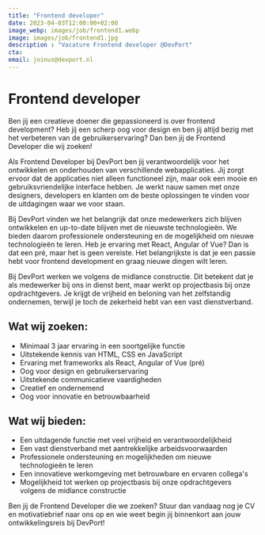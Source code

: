 ```yaml
---
title: "Frontend developer"
date: 2023-04-03T12:00:00+02:00
image_webp: images/job/frontend1.webp
image: images/job/frontend1.jpg
description : "Vacature Frontend developer @DevPort"
cta:
email: joinus@devport.nl
---
```


# Frontend developer

Ben jij een creatieve doener die gepassioneerd is over frontend development? Heb jij een scherp oog voor design en ben jij altijd bezig met het verbeteren van de gebruikerservaring? Dan ben jij de Frontend Developer die wij zoeken!

Als Frontend Developer bij DevPort ben jij verantwoordelijk voor het ontwikkelen en onderhouden van verschillende webapplicaties. Jij zorgt ervoor dat de applicaties niet alleen functioneel zijn, maar ook een mooie en gebruiksvriendelijke interface hebben. Je werkt nauw samen met onze designers, developers en klanten om de beste oplossingen te vinden voor de uitdagingen waar we voor staan.

Bij DevPort vinden we het belangrijk dat onze medewerkers zich blijven ontwikkelen en up-to-date blijven met de nieuwste technologieën. We bieden daarom professionele ondersteuning en de mogelijkheid om nieuwe technologieën te leren. Heb je ervaring met React, Angular of Vue? Dan is dat een pré, maar het is geen vereiste. Het belangrijkste is dat je een passie hebt voor frontend development en graag nieuwe dingen wilt leren.

Bij DevPort werken we volgens de midlance constructie. Dit betekent dat je als medewerker bij ons in dienst bent, maar werkt op projectbasis bij onze opdrachtgevers. Je krijgt de vrijheid en beloning van het zelfstandig ondernemen, terwijl je toch de zekerheid hebt van een vast dienstverband.

## Wat wij zoeken:

* Minimaal 3 jaar ervaring in een soortgelijke functie
* Uitstekende kennis van HTML, CSS en JavaScript
* Ervaring met frameworks als React, Angular of Vue (pré)
* Oog voor design en gebruikerservaring
* Uitstekende communicatieve vaardigheden
* Creatief en ondernemend
* Oog voor innovatie en betrouwbaarheid

## Wat wij bieden:

* Een uitdagende functie met veel vrijheid en verantwoordelijkheid
* Een vast dienstverband met aantrekkelijke arbeidsvoorwaarden
* Professionele ondersteuning en mogelijkheden om nieuwe technologieën te leren
* Een innovatieve werkomgeving met betrouwbare en ervaren collega's
* Mogelijkheid tot werken op projectbasis bij onze opdrachtgevers volgens de midlance constructie

Ben jij de Frontend Developer die we zoeken? Stuur dan vandaag nog je CV en motivatiebrief naar ons op en wie weet begin jij binnenkort aan jouw ontwikkelingsreis bij DevPort!